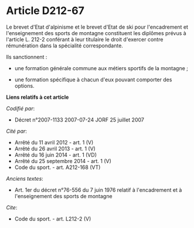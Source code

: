 # Article D212-67

Le brevet d'Etat d'alpinisme et le brevet d'Etat de ski pour l'encadrement et l'enseignement des sports de montagne
constituent les diplômes prévus à l'article L. 212-2 conférant à leur titulaire le droit d'exercer contre rémunération dans
la spécialité correspondante. 

Ils sanctionnent :

- une formation générale commune aux métiers sportifs de la montagne ;

- une formation spécifique à chacun d'eux pouvant comporter des options.

**Liens relatifs à cet article**

_Codifié par_:

  - Décret n°2007-1133 2007-07-24 JORF 25 juillet 2007

_Cité par_:

  - Arrêté du 11 avril 2012 - art. 1 (V)
  - Arrêté du 26 avril 2013 - art. 1 (V)
  - Arrêté du 16 juin 2014 - art. 1 (VD)
  - Arrêté du 25 septembre 2014 - art. 1 (V)
  - Code du sport. - art. A212-168 (VT)

_Anciens textes_:

  - Art. 1er du décret n°76-556 du 7 juin 1976 relatif à l'encadrement et à l'enseignement des sports de montagne

_Cite_:

  - Code du sport. - art. L212-2 (V)
